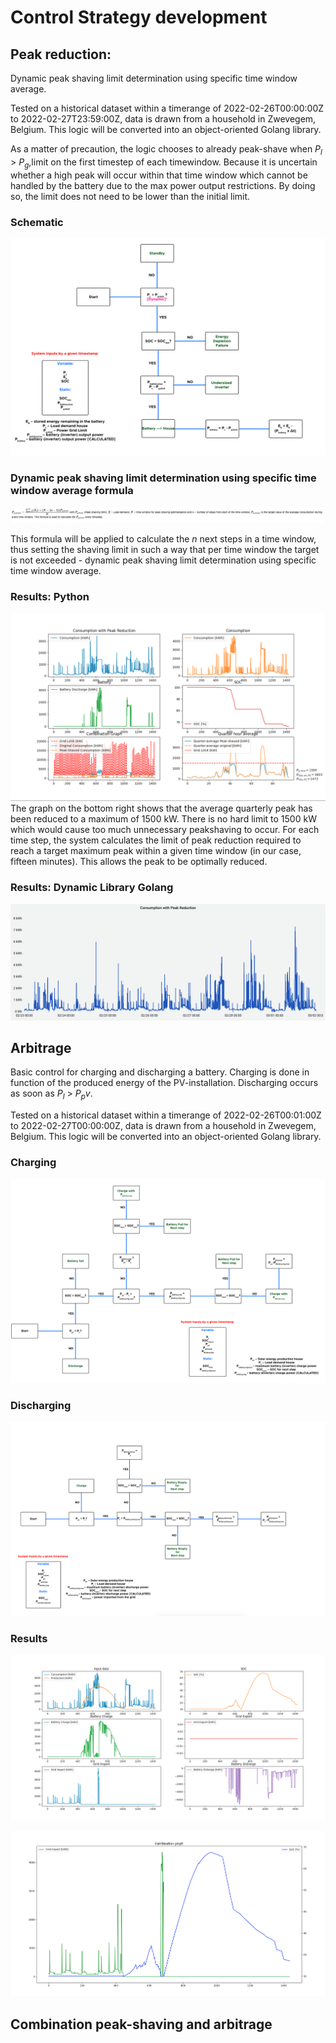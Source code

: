 # Control Strategy development

## Peak reduction:

Dynamic peak shaving limit determination using specific time window average.

Tested on a historical dataset within a timerange of 2022-02-26T00:00:00Z to 2022-02-27T23:59:00Z, data is drawn from a household in Zwevegem, Belgium. This logic will be converted into an object-oriented Golang library.

As a matter of precaution, the logic chooses to already peak-shave when $P_l$ > $P_g$,limit on the first timestep of each timewindow. Because it is uncertain whether a high peak will occur within that time window which cannot be handled by the battery due to the max power output restrictions. By doing so, the limit does not need to be lower than the initial limit.

### Schematic

![Alt text](Images/Schematic_peakreduction.png)

### Dynamic peak shaving limit determination using specific time window average formula

![Alt text](Images/Formula_peakreduction.png)

This formula will be applied to calculate the $n$ next steps in a time window, thus setting the shaving limit in such a way that per time window the target is not exceeded - dynamic peak shaving limit determination using specific time window average.

### Results: Python

![Alt text](Images/Results_peakreduction.png)
The graph on the bottom right shows that the average quarterly peak has been reduced to a maximum of 1500 kW. There is no hard limit to 1500 kW which would cause too much unnecessary peakshaving to occur. For each time step, the system calculates the limit of peak reduction required to reach a target maximum peak within a given time window (in our case, fifteen minutes). This allows the peak to be optimally reduced.

### Results: Dynamic Library Golang

![Alt text](Images/Results_peakreduction_Go.png)

## Arbitrage

Basic control for charging and discharging a battery. Charging is done in function of the produced energy of the PV-installation. Discharging occurs as soon as $P_l$ > $P_pv$.

Tested on a historical dataset within a timerange of 2022-02-26T00:01:00Z to 2022-02-27T00:00:00Z, data is drawn from a household in Zwevegem, Belgium. This logic will be converted into an object-oriented Golang library.

### Charging

![Alt text](Images/Schematic_arbitrage_charging.png)

### Discharging

![Alt text](Images/Schematic_arbitrage_discharging.png)

### Results

![Alt text](Images/Results_arbitrage.png)

![Alt text](Images/Results2_arbitrage.png)

## Combination peak-shaving and arbitrage

